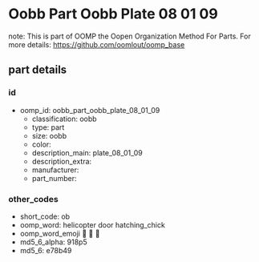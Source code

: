 # Oobb Part Oobb Plate 08 01 09  

note: This is part of OOMP the Oopen Organization Method For Parts. For more details: https://github.com/oomlout/oomp_base

##  part details





### id
* oomp_id: oobb_part_oobb_plate_08_01_09
  * classification: oobb
  * type: part
  * size: oobb
  * color: 
  * description_main: plate_08_01_09
  * description_extra: 
  * manufacturer: 
  * part_number: 

### other_codes
* short_code: ob
* oomp_word: helicopter door hatching_chick
* oomp_word_emoji :helicopter: :door: :hatching_chick:
* md5_6_alpha: 918p5
* md5_6: e78b49